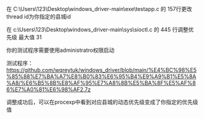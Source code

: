 在 C:\Users\123\Desktop\windows_driver-main\exe\testapp.c 的 157行更改thread id为你指定的县城id

在 c:\Users\123\Desktop\windows_driver-main\sys\sioctl.c 的 445 行调整优先级  最大值 31

你的测试程序需要使用administratro权限启动

测试程序：https://github.com/wqreytuk/windows_driver/blob/main/%E4%BC%98%E5%85%88%E7%BA%A7%E8%B0%83%E6%95%B4%E9%A9%B1%E5%8A%A8/%E6%B5%8B%E8%AF%95%E7%A8%8B%E5%BA%8F%E5%AF%86%E7%A0%81%E6%98%AF2.7z


调整成功后，可以在procexp中看到对应县城的动态优先级变成了你指定的优先级值
